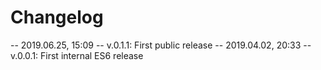 # Changelog

-- 2019.06.25, 15:09 -- v.0.1.1: First public release
-- 2019.04.02, 20:33 -- v.0.0.1: First internal ES6 release
